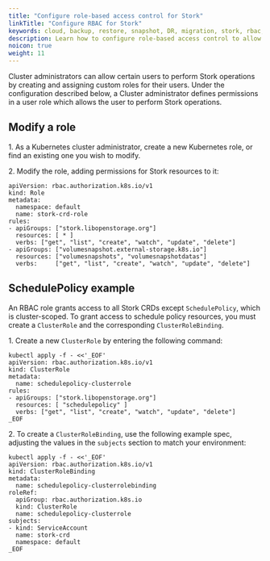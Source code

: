 ```yaml
---
title: "Configure role-based access control for Stork"
linkTitle: "Configure RBAC for Stork"
keywords: cloud, backup, restore, snapshot, DR, migration, stork, rbac, role, clusterrole
description: Learn how to configure role-based access control to allow your users to perform Stork operations.
noicon: true
weight: 11
---
```


Cluster administrators can allow certain users to perform Stork operations by creating and assigning custom roles for their users. Under the configuration described below, a Cluster administrator defines permissions in a user role which allows the user to perform Stork operations.

## Modify a role

1\. As a Kubernetes cluster administrator, create a new Kubernetes role, or find an existing one you wish to modify.

2\. Modify the role, adding permissions for Stork resources to it:

```text
apiVersion: rbac.authorization.k8s.io/v1
kind: Role
metadata:
  namespace: default
  name: stork-crd-role
rules:
- apiGroups: ["stork.libopenstorage.org"]
  resources: [ * ]
  verbs: ["get", "list", "create", "watch", "update", "delete"]
- apiGroups: ["volumesnapshot.external-storage.k8s.io"]
  resources: ["volumesnapshots", "volumesnapshotdatas"]
  verbs:     ["get", "list", "create", "watch", "update", "delete"]
```

## SchedulePolicy example

An RBAC role grants access to all Stork CRDs except `SchedulePolicy`, which is cluster-scoped. To grant access to schedule policy resources, you must create a `ClusterRole` and the corresponding `ClusterRoleBinding`.

1\. Create a new `ClusterRole` by entering the following command:

```text
kubectl apply -f - <<'_EOF'
apiVersion: rbac.authorization.k8s.io/v1
kind: ClusterRole
metadata:
  name: schedulepolicy-clusterrole
rules:
- apiGroups: ["stork.libopenstorage.org"]
  resources: [ "schedulepolicy" ]
  verbs: ["get", "list", "create", "watch", "update", "delete"]
_EOF
```

2\. To create a `ClusterRoleBinding`, use the following example spec, adjusting the values in the `subjects` section to match your environment:

```text
kubectl apply -f - <<'_EOF'
apiVersion: rbac.authorization.k8s.io/v1
kind: ClusterRoleBinding
metadata:
  name: schedulepolicy-clusterrolebinding
roleRef:
  apiGroup: rbac.authorization.k8s.io
  kind: ClusterRole
  name: schedulepolicy-clusterrole
subjects:
- kind: ServiceAccount
  name: stork-crd
  namespace: default
_EOF
```
